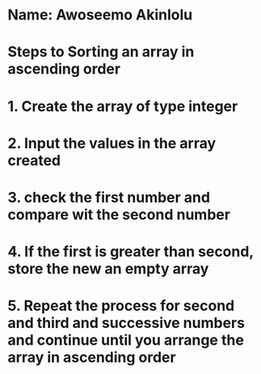 # Name: Awoseemo Akinlolu
# Steps to Sorting an array in ascending order

# 1. Create the array of type integer
# 2. Input the values in the array created
# 3. check the first number and compare wit the second number
# 4. If the first is greater than second, store the new an empty array
# 5. Repeat the process for second and third and successive numbers and continue until you arrange the array in ascending order 